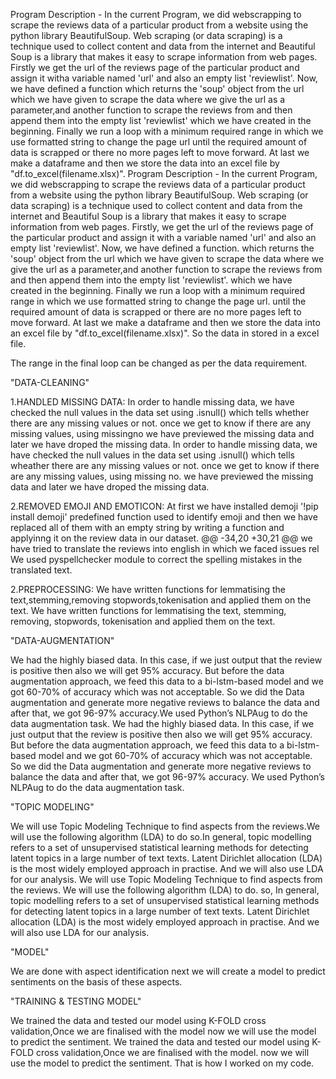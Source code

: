 Program Description - In the current Program, we did webscrapping to scrape the reviews data of a particular product from a website using the python library BeautifulSoup.
Web scraping (or data scraping) is a technique used to collect content and data from the internet and Beautiful Soup is a library that makes it easy to scrape information from web pages.
Firstly we get the url of the reviews page of the particular product and assign it witha variable named 'url' and also an empty list 'reviewlist'. Now, we have defined a function
which returns the 'soup' object from the url which we have given to scrape the data where we give the url as a parameter,and another function to scrape the reviews from and then append
them into the empty list 'reviewlist' which we have created in the beginning. Finally we run a loop with a minimum required range in which we use formatted string to change the page url
until the required amount of data is scrapped or there no more pages left to move forward. At last we make a dataframe and then we store the data into an excel file by "df.to_excel(filename.xlsx)".
Program Description - In the current Program, we did webscrapping to scrape the reviews data of a particular product from a website using the python library BeautifulSoup. Web scraping (or data scraping) is a technique used to collect content and data from the internet and Beautiful Soup is a library that makes it easy to scrape information from web pages.
Firstly, we get the url of the reviews page of the particular product and assign it with a variable named 'url' and also an empty list 'reviewlist'. Now, we have defined a function. which returns the 'soup' object from the url which we have given to scrape the data where we give the url as a parameter,and another function to scrape the reviews from and then append them into the empty list 'reviewlist'. which we have created in the beginning. Finally we run a loop with a minimum required range in which we use formatted string to change the page url. until the required amount of data is scrapped or there are no more pages left to move forward. At last we make a dataframe and then we store the data into an excel file by "df.to_excel(filename.xlsx)".
So the data in stored in a excel file.

The range in the final loop can be changed as per the data requirement.

"DATA-CLEANING"

1.HANDLED MISSING DATA:
In order to handle missing data, we have checked the null values in the data set using .isnull() which tells whether there are any missing values or not.
once we get to know if there are any missing values, using missingno we have previewed the missing data and later we have droped the missing data.
In order to handle missing data, we have checked the null values in the data set using .isnull() which tells wheather there are any missing values or not.
once we get to know if there are any missing values, using missing no. we have previewed the missing data and later we have droped the missing data.

2.REMOVED EMOJI AND EMOTICON:
At first we have installed demoji '!pip install demoji' predefined function used to identify emoji and then we have replaced all of them with an empty string by writing a function and applyinng it on the review data in our dataset.
@@ -34,20 +30,21 @@ we have tried to translate the reviews into english in which we faced issues rel
We used pyspellchecker module to correct the spelling mistakes in the translated text.

2.PREPROCESSING:
We have written functions for lemmatising the text,stemming,removing stopwords,tokenisation and applied them on the text.
We have written functions for lemmatising the text, stemming, removing, stopwords, tokenisation and applied them on the text.

"DATA-AUGMENTATION"

We had the highly biased data. In this case, if we just output that the review is positive then also we will get 95% accuracy. But before the data augmentation approach, we feed this data to a bi-lstm-based model and we got 60-70% of accuracy which was not acceptable. So we did the Data augmentation and generate more negative reviews to balance the data and after that, we got 96-97% accuracy.We used Python’s NLPAug to do the data augmentation task.
We had the highly biased data. In this case, if we just output that the review is positive then also we will get 95% accuracy. But before the data augmentation approach, we feed this data to a bi-lstm-based model and we got 60-70% of accuracy which was not acceptable. So we did the Data augmentation and generate more negative reviews to balance the data and after that, we got 96-97% accuracy. We used Python’s NLPAug to do the data augmentation task.

"TOPIC MODELING"

We will use Topic Modeling Technique to find aspects from the reviews.We will use the following algorithm (LDA) to do so.In general, topic modelling refers to a set of unsupervised statistical learning methods for detecting latent topics in a large number of text texts. Latent Dirichlet allocation (LDA) is the most widely employed approach in practise. And we will also use LDA for our analysis.
We will use Topic Modeling Technique to find aspects from the reviews. We will use the following algorithm (LDA) to do. so, In general, topic modelling refers to a set of unsupervised statistical learning methods for detecting latent topics in a large number of text texts. Latent Dirichlet allocation (LDA) is the most widely employed approach in practise. And we will also use LDA for our analysis.

"MODEL"

We are done with aspect identification next we will create a model to predict sentiments on the basis of these aspects.

"TRAINING & TESTING MODEL"

We trained the data and tested our model using K-FOLD cross validation,Once we are finalised with the model now we will use the model to predict the sentiment.
We trained the data and tested our model using K-FOLD cross validation,Once we are finalised with the model. now we will use the model to predict the sentiment.
That is how I worked on my code.

